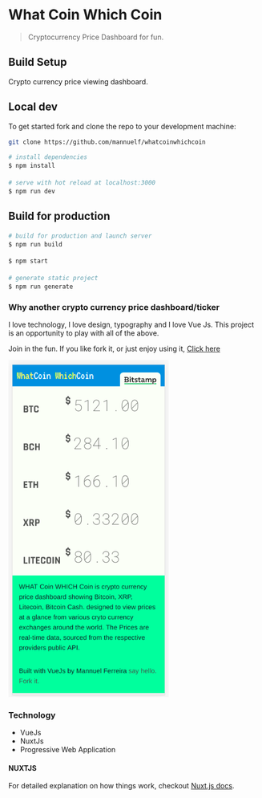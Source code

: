 # What Coin Which Coin

> Cryptocurrency Price Dashboard for fun.

## Build Setup

Crypto currency price viewing dashboard.

## Local dev

To get started fork and clone the repo to your development machine:

```bash
git clone https://github.com/mannuelf/whatcoinwhichcoin
```

```bash
# install dependencies
$ npm install

# serve with hot reload at localhost:3000
$ npm run dev

```

## Build for production

```bash
# build for production and launch server
$ npm run build

$ npm start

# generate static project
$ npm run generate
```

### Why another crypto currency price dashboard/ticker

I love technology, I love design, typography and I love Vue Js. This project is an opportunity to play with all of the above.

Join in the fun. If you like fork it, or just enjoy using it, [Click here](https://whatcoinwhichcoin.com)

<img src="_design/screenshot.png" alt="drawing" width="320px" />

### Technology

- VueJs
- NuxtJs
- Progressive Web Application

#### NUXTJS

For detailed explanation on how things work, checkout [Nuxt.js docs](https://nuxtjs.org).
